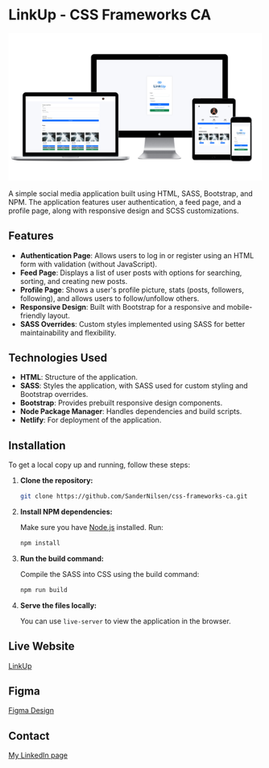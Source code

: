 # LinkUp - CSS Frameworks CA

<img src="images/LinkUp-CSS Frameworks-CA .png">

A simple social media application built using HTML, SASS, Bootstrap, and NPM. The application features user authentication, a feed page, and a profile page, along with responsive design and SCSS customizations.

## Features

- **Authentication Page**: Allows users to log in or register using an HTML form with validation (without JavaScript).
- **Feed Page**: Displays a list of user posts with options for searching, sorting, and creating new posts.
- **Profile Page**: Shows a user's profile picture, stats (posts, followers, following), and allows users to follow/unfollow others.
- **Responsive Design**: Built with Bootstrap for a responsive and mobile-friendly layout.
- **SASS Overrides**: Custom styles implemented using SASS for better maintainability and flexibility.

## Technologies Used

- **HTML**: Structure of the application.
- **SASS**: Styles the application, with SASS used for custom styling and Bootstrap overrides.
- **Bootstrap**: Provides prebuilt responsive design components.
- **Node Package Manager**: Handles dependencies and build scripts.
- **Netlify**: For deployment of the application.

## Installation

To get a local copy up and running, follow these steps:

1. **Clone the repository:**
    
    ```bash
    git clone https://github.com/SanderNilsen/css-frameworks-ca.git
    ```
    
2. **Install NPM dependencies:**
    
    Make sure you have [Node.js](https://nodejs.org/) installed. Run:
    
    ```bash
    npm install
    ```
    
3. **Run the build command:**
    
    Compile the SASS into CSS using the build command:
    
    ```bash
    npm run build
    ```
    
4. **Serve the files locally:**
    
    You can use `live-server` to view the application in the browser.

## Live Website

[LinkUp](https://linkup-css-frameworks.netlify.app/)

## Figma 

[Figma Design](https://www.figma.com/design/oyh4CwIHARXTBwqrZACbGb/LinkUp-CA?node-id=0-1&t=oCAEkQeGU3XTt8Tu-1)

## Contact

[My LinkedIn page](https://www.linkedin.com/in/sandernilsen/)